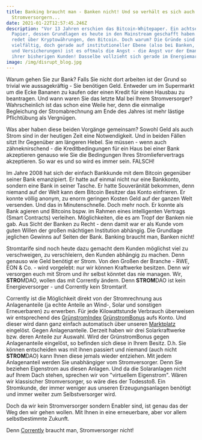 ```yaml
---
title: Banking braucht man - Banken nicht! Und so verhält es sich auch mit
  Stromversorgern...
date: 2021-01-22T12:57:45.246Z
description: "Vor 13 Jahren erschien das Bitcoin-Whitepaper. Ein achtseitiges
  Papier, dessen Grundlagen es heute in den Mainstream geschafft haben. Jeder
  redet über Kryptowährungen, den Bitcoin. Doch warum? Die Gründe sind
  vielfältig, doch gerade auf institutioneller Ebene (also bei Banken, Börsen
  und Versicherungen) ist es oftmals die Angst - die Angst vor der Emanzipation
  ihrer bisherigen Kunden! Dasselbe vollzieht sich gerade im Energiemarkt! "
image: /img/disrupt_blog.jpg
---
```

Warum gehen Sie zur Bank? Falls Sie nicht dort arbeiten ist der Grund so trivial wie aussagekräftig - Sie benötigen Geld. Entweder um im Supermarkt um die Ecke Bananen zu kaufen oder einen Kredit für einen Hausbau zu beantragen. Und wann waren Sie das letzte Mal bei Ihrem Stromversorger? Wahrscheinlich ist das schon eine Weile her, denn die einmalige Begleichung der Stromabrechnung am Ende des Jahres ist mehr lästige Pflichtübung als Vergnügen. 

Was aber haben diese beiden Vorgänge gemeinsam? Sowohl Geld als auch Strom sind in der heutigen Zeit eine Notwendigkeit. Und in beiden Fällen sitzt Ihr Gegenüber am längeren Hebel. Sie müssen - wenn auch zähneknirschend - die Kreditbedingungen für ein Haus bei einer Bank akzeptieren genauso wie Sie die Bedingungen Ihres Stromliefervertrags akzeptieren. So war es und so wird es immer sein. FALSCH!

Im Jahre 2008 hat sich der einfach Bankkunde mit dem Bitcoin gegenüber seiner Bank emanzipiert. Er hatte auf einmal nicht nur eine Bankkonto, sondern eine Bank in seiner Tasche. Er hatte Souveränität bekommen, denn niemand auf der Welt kann dem Bitcoin Besitzer das Konto einfrieren. Er konnte völlig anonym, zu enorm geringen Kosten Geld auf der ganzen Welt versenden. Und das in Minutenschnelle. Doch mehr noch. Er konnte als Bank agieren und Bitcoins bspw. im Rahmen eines intelligenten Vertrags (Smart Contracts) verleihen. Möglichkeiten, die es am Tropf der Banken nie gab. Aus Sicht der Banken zu Recht - denn damit war er als Kunde vom guten Willen der großen mächtigen Institution abhängig. Die Grundlage jeglichen Gewinns auf Seiten der Bank. Banking braucht man, Banken nicht!

Stromtarife sind noch heute dazu gemacht dem Kunden möglichst viel zu verschweigen, zu verschleiern, den Kunden abhängig zu machen. Denn genauso wie Geld benötigt er Strom. Von den Großen der Branche - RWE, EON & Co. - wird vorgelebt: nur wir können Kraftwerke besitzen. Denn wir versorgen euch mit Strom und ihr selbst könntet das nie managen. Wir, **STRO**MDAO, wollen das mit Corrently ändern. Denn **STROM**DAO ist kein Energieversorger - und Corrently kein Stromtarif. 

Corrently ist die Möglichkeit direkt von der Stromrechnung aus Anlagenanteile (ja echte Anteile an Wind-, Solar und sonstigen Erneuerbaren) zu erwerben. Für jede Kilowattstunde Verbrauch überweisen wir entsprechend des [GrünstromIndex](https://corrently.de/gruenstromerlebnis/gruenstromindex.html) [GrünstromBonus](https://corrently.de/gruenstromerlebnis/gruenstrombonus.html) aufs Konto. Und dieser wird dann ganz einfach automatisch über unseren [Marktplatz](https://corrently.de/service/stromkonto.html) eingelöst. Gegen Anlagenanteile. Derzeit haben wir drei Solarkraftwerke bzw. deren Anteile zur Auswahl. Wird der GrünstromBonus gegen Anlagenanteile eingelöst, so befinden sich diese in Ihrem Besitz. D.h. Sie können entscheiden was mit ihnen passiert und niemand (auch nicht **STROM**DAO) kann Ihnen diese jemals wieder entziehen. Mit jedem Anlagenanteil werden Sie unabhängiger vom Stromversorger. Denn Sie beziehen Eigenstrom aus diesen Anlagen. Und da die Solaranlagen nicht auf Ihrem Dach stehen, sprechen wir von "virtuellem Eigenstrom". Wären wir klassischer Stromversorger, so wäre dies der Todesstoß. Ein Stromkunde, der immer weniger aus unseren Erzeugungsanlagen benötigt und immer weiter zum Selbstversorger wird. 

Doch da wir kein Stromversorger sondern Enabler sind, ist genau das der Weg den wir gehen wollen. Mit Ihnen in eine erneuerbare, aber vor allem selbstbestimmte Zukunft. 

Denn [Corrently](https://corrently.de/home.html) braucht man, Stromversorger nicht!